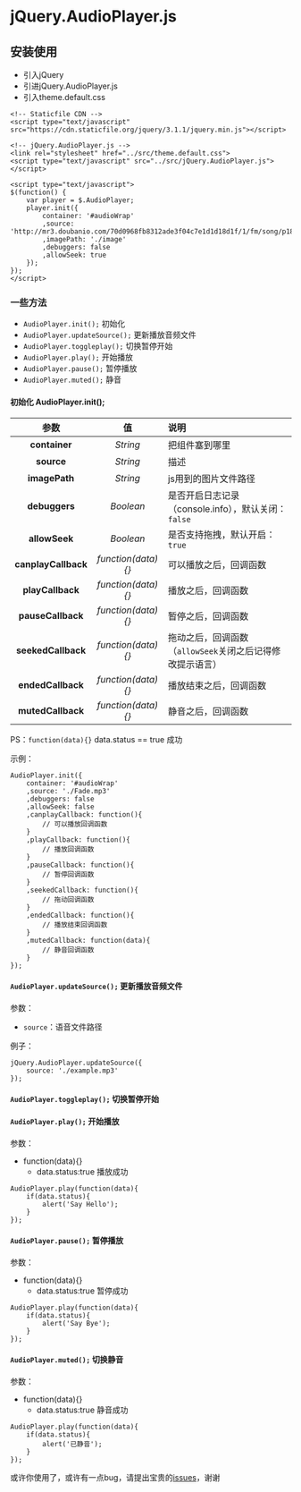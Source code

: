 # jQuery.AudioPlayer.js

## 安装使用

- 引入jQuery
- 引进jQuery.AudioPlayer.js
- 引入theme.default.css

```
<!-- Staticfile CDN -->
<script type="text/javascript" src="https://cdn.staticfile.org/jquery/3.1.1/jquery.min.js"></script>

<!-- jQuery.AudioPlayer.js -->
<link rel="stylesheet" href="../src/theme.default.css">
<script type="text/javascript" src="../src/jQuery.AudioPlayer.js"></script>

<script type="text/javascript">
$(function() {
    var player = $.AudioPlayer;
    player.init({
        container: '#audioWrap'
        ,source: 'http://mr3.doubanio.com/70d0968fb8312ade3f04c7e1d1d18d1f/1/fm/song/p1817677_128k.mp4'
        ,imagePath: './image'
        ,debuggers: false
        ,allowSeek: true
    });
});
</script>
```


### 一些方法

- `AudioPlayer.init();` 初始化
- `AudioPlayer.updateSource();` 更新播放音频文件
- `AudioPlayer.toggleplay();` 切换暂停开始
- `AudioPlayer.play();` 开始播放
- `AudioPlayer.pause();` 暂停播放
- `AudioPlayer.muted();` 静音

#### 初始化 AudioPlayer.init();

参数 | 值 | 说明
:---:|:---:|:---
**container** | *String* | 把组件塞到哪里
**source** | *String* | 描述
**imagePath** | *String* | js用到的图片文件路径
**debuggers** | *Boolean* | 是否开启日志记录（console.info），默认关闭：`false`
**allowSeek** | *Boolean* | 是否支持拖拽，默认开启：`true`
**canplayCallback** | *function(data){}* | 可以播放之后，回调函数
**playCallback** | *function(data){}* | 播放之后，回调函数
**pauseCallback** | *function(data){}* | 暂停之后，回调函数
**seekedCallback** | *function(data){}* | 拖动之后，回调函数（`allowSeek`关闭之后记得修改提示语言）
**endedCallback** | *function(data){}* | 播放结束之后，回调函数
**mutedCallback** | *function(data){}* | 静音之后，回调函数

PS：`function(data){}` data.status == true 成功

示例：

```
AudioPlayer.init({
    container: '#audioWrap'
    ,source: './Fade.mp3'
    ,debuggers: false
    ,allowSeek: false
    ,canplayCallback: function(){
        // 可以播放回调函数
    }
    ,playCallback: function(){
        // 播放回调函数
    }
    ,pauseCallback: function(){
        // 暂停回调函数
    }
    ,seekedCallback: function(){
        // 拖动回调函数
    }
    ,endedCallback: function(){
        // 播放结束回调函数
    }
    ,mutedCallback: function(data){
        // 静音回调函数
    }
});
```


#### `AudioPlayer.updateSource();` 更新播放音频文件

参数：

- `source`：语音文件路径

例子：

```
jQuery.AudioPlayer.updateSource({
    source: './example.mp3'
});
```

#### `AudioPlayer.toggleplay();` 切换暂停开始

#### `AudioPlayer.play();` 开始播放

参数：

- function(data){}
    - data.status:true 播放成功

```
AudioPlayer.play(function(data){
    if(data.status){
        alert('Say Hello');
    }
});
```

#### `AudioPlayer.pause();` 暂停播放

参数：

- function(data){}
    - data.status:true 暂停成功

```
AudioPlayer.play(function(data){
    if(data.status){
        alert('Say Bye');
    }
});
```

#### `AudioPlayer.muted();` 切换静音

参数：

- function(data){}
    - data.status:true 静音成功

```
AudioPlayer.play(function(data){
    if(data.status){
        alert('已静音');
    }
});
```


或许你使用了，或许有一点bug，请提出宝贵的[issues](https://github.com/Keystion/jQuery.AudioPlayer.js/issues)，谢谢